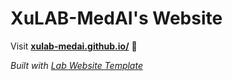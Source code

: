 
# XuLAB-MedAI's Website

Visit **[xulab-medai.github.io/](https://xulab-medai.github.io/)** 🚀

_Built with [Lab Website Template](https://greene-lab.gitbook.io/lab-website-template-docs)_
